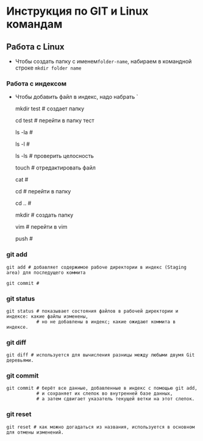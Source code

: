 # Инструкция по GIT и  Linux командам
## Работа с Linux
* Чтобы создать папку с именем`folder-name`, набираем в командной строке `mkdir folder name`

### Работа с индексом
* Чтобы добавить файл в индекс, надо набрать `
  
  mkdir test #  создает папку

  cd test # перейти в папку тест 

  ls -la # 
  
  ls -l #
  
  ls -ls # проверить целосность
  
  touch # отредактировать файл
  
  cat #
  
  cd # перейти в папку
  
  cd .. #
  
  mkdir # создать папку

  vim # перейти в vim

  push #

### git add
    
    git add # добавляет содержимое рабоче директории в индекс (Staging area) для последущего коммита

    git commit # 

### git status
    
    git status # показывает состояния файлов в рабочей директории и индексе: какие файлы изменены,
               # но не добавлены в индекс; какие ожидают коммита в индексе.

### git diff

    git diff # используется для вычисления разницы между любыми двумя Git деревьями. 
  
### git commit

    git commit # берёт все данные, добавленные в индекс с помощью git add,
               # и сохраняет их слепок во внутренней базе данных,
               # а затем сдвигает указатель текущей ветки на этот слепок.

### git reset

    git reset # как можно догадаться из названия, используется в основном для отмены изменений. 

